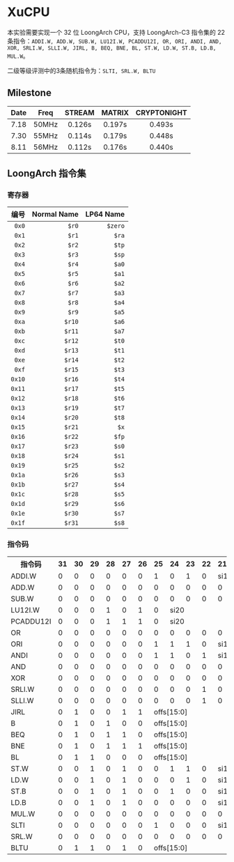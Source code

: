 # XuCPU

本实验需要实现一个 32 位 LoongArch CPU，支持 LoongArch-C3 指令集的 22 条指令：`ADDI.W, ADD.W, SUB.W, LU12I.W, PCADDU12I, OR, ORI, ANDI, AND, XOR, SRLI.W, SLLI.W, JIRL, B, BEQ, BNE, BL, ST.W, LD.W, ST.B, LD.B, MUL.W`。

二级等级评测中的3条随机指令为：`SLTI, SRL.W, BLTU`

## Milestone

| Date  | Freq  | STREAM | MATRIX | CRYPTONIGHT |
| :---: | :---: | :----: | :----: | :---------: |
| 7.18  | 50MHz | 0.126s | 0.197s |   0.493s    |
| 7.30  | 55MHz | 0.114s | 0.179s |   0.448s    |
| 8.11  | 56MHz | 0.112s | 0.176s |   0.440s    |

## LoongArch 指令集

### 寄存器

|   编号 | Normal Name | LP64 Name |
| -----: | ----------: | --------: |
|  `0x0` |       `$r0` |   `$zero` |
|  `0x1` |       `$r1` |     `$ra` |
|  `0x2` |       `$r2` |     `$tp` |
|  `0x3` |       `$r3` |     `$sp` |
|  `0x4` |       `$r4` |     `$a0` |
|  `0x5` |       `$r5` |     `$a1` |
|  `0x6` |       `$r6` |     `$a2` |
|  `0x7` |       `$r7` |     `$a3` |
|  `0x8` |       `$r8` |     `$a4` |
|  `0x9` |       `$r9` |     `$a5` |
|  `0xa` |      `$r10` |     `$a6` |
|  `0xb` |      `$r11` |     `$a7` |
|  `0xc` |      `$r12` |     `$t0` |
|  `0xd` |      `$r13` |     `$t1` |
|  `0xe` |      `$r14` |     `$t2` |
|  `0xf` |      `$r15` |     `$t3` |
| `0x10` |      `$r16` |     `$t4` |
| `0x11` |      `$r17` |     `$t5` |
| `0x12` |      `$r18` |     `$t6` |
| `0x13` |      `$r19` |     `$t7` |
| `0x14` |      `$r20` |     `$t8` |
| `0x15` |      `$r21` |      `$x` |
| `0x16` |      `$r22` |     `$fp` |
| `0x17` |      `$r23` |     `$s0` |
| `0x18` |      `$r24` |     `$s1` |
| `0x19` |      `$r25` |     `$s2` |
| `0x1a` |      `$r26` |     `$s3` |
| `0x1b` |      `$r27` |     `$s4` |
| `0x1c` |      `$r28` |     `$s5` |
| `0x1d` |      `$r29` |     `$s6` |
| `0x1e` |      `$r30` |     `$s7` |
| `0x1f` |      `$r31` |     `$s8` |

### 指令码

<table>
  <tr><th>指令码</th><th>31</th><th>30</th><th>29</th><th>28</th><th>27</th><th>26</th><th>25</th><th>24</th><th>23</th><th>22</th><th>21</th><th>20</th><th>19</th><th>18</th><th>17</th><th>16</th><th>15</th><th>14</th><th>13</th><th>12</th><th>11</th><th>10</th><th>09</th><th>08</th><th>07</th><th>06</th><th>05</th><th>04</th><th>03</th><th>02</th><th>01</th><th>00</th></tr>
  <tr><td>ADDI.W</td><td>0</td><td>0</td><td>0</td><td>0</td><td>0</td><td>0</td><td>1</td><td>0</td><td>1</td><td>0</td><td colspan="12">si12</td><td colspan="5">rj</td><td colspan="5">rd</td></tr>
  <tr><td>ADD.W</td><td>0</td><td>0</td><td>0</td><td>0</td><td>0</td><td>0</td><td>0</td><td>0</td><td>0</td><td>0</td><td>0</td><td>1</td><td>0</td><td>0</td><td>0</td><td>0</td><td>0</td><td colspan="5">rk</td><td colspan="5">rj</td><td colspan="5">rd</td></tr>
  <tr><td>SUB.W</td><td>0</td><td>0</td><td>0</td><td>0</td><td>0</td><td>0</td><td>0</td><td>0</td><td>0</td><td>0</td><td>0</td><td>1</td><td>0</td><td>0</td><td>0</td><td>1</td><td>0</td><td colspan="5">rk</td><td colspan="5">rj</td><td colspan="5">rd</td></tr>
  <tr><td>LU12I.W</td><td>0</td><td>0</td><td>0</td><td>1</td><td>0</td><td>1</td><td>0</td><td colspan="20">si20</td><td colspan="5">rd</td></tr>
  <tr><td>PCADDU12I</td><td>0</td><td>0</td><td>0</td><td>1</td><td>1</td><td>1</td><td>0</td><td colspan="20">si20</td><td colspan="5">rd</td></tr>
  <tr><td>OR</td><td>0</td><td>0</td><td>0</td><td>0</td><td>0</td><td>0</td><td>0</td><td>0</td><td>0</td><td>0</td><td>0</td><td>1</td><td>0</td><td>1</td><td>0</td><td>1</td><td>0</td><td colspan="5">rk</td><td colspan="5">rj</td><td colspan="5">rd</td></tr>
  <tr><td>ORI</td><td>0</td><td>0</td><td>0</td><td>0</td><td>0</td><td>0</td><td>1</td><td>1</td><td>1</td><td>0</td><td colspan="12">si12</td><td colspan="5">rj</td><td colspan="5">rd</td></tr>
  <tr><td>ANDI</td><td>0</td><td>0</td><td>0</td><td>0</td><td>0</td><td>0</td><td>1</td><td>1</td><td>0</td><td>1</td><td colspan="12">si12</td><td colspan="5">rj</td><td colspan="5">rd</td></tr>
  <tr><td>AND</td><td>0</td><td>0</td><td>0</td><td>0</td><td>0</td><td>0</td><td>0</td><td>0</td><td>0</td><td>0</td><td>0</td><td>1</td><td>0</td><td>1</td><td>0</td><td>0</td><td>1</td><td colspan="5">rk</td><td colspan="5">rj</td><td colspan="5">rd</td></tr>
  <tr><td>XOR</td><td>0</td><td>0</td><td>0</td><td>0</td><td>0</td><td>0</td><td>0</td><td>0</td><td>0</td><td>0</td><td>0</td><td>1</td><td>0</td><td>1</td><td>0</td><td>1</td><td>1</td><td colspan="5">rk</td><td colspan="5">rj</td><td colspan="5">rd</td></tr>
  <tr><td>SRLI.W</td><td>0</td><td>0</td><td>0</td><td>0</td><td>0</td><td>0</td><td>0</td><td>0</td><td>0</td><td>1</td><td>0</td><td>0</td><td>0</td><td>1</td><td>0</td><td>0</td><td>1</td><td colspan="5">ui5</td><td colspan="5">rj</td><td colspan="5">rd</td></tr>
  <tr><td>SLLI.W</td><td>0</td><td>0</td><td>0</td><td>0</td><td>0</td><td>0</td><td>0</td><td>0</td><td>0</td><td>1</td><td>0</td><td>0</td><td>0</td><td>0</td><td>0</td><td>0</td><td>1</td><td colspan="5">ui5</td><td colspan="5">rj</td><td colspan="5">rd</td></tr>
  <tr><td>JIRL</td><td>0</td><td>1</td><td>0</td><td>0</td><td>1</td><td>1</td><td colspan="16">offs[15:0]</td><td colspan="5">rj</td><td colspan="5">rd</td></tr>
  <tr><td>B</td><td>0</td><td>1</td><td>0</td><td>1</td><td>0</td><td>0</td><td colspan="16">offs[15:0]</td><td colspan="10">offs[25:16]</td></tr>
  <tr><td>BEQ</td><td>0</td><td>1</td><td>0</td><td>1</td><td>1</td><td>0</td><td colspan="16">offs[15:0]</td><td colspan="5">rj</td><td colspan="5">rd</td></tr>
  <tr><td>BNE</td><td>0</td><td>1</td><td>0</td><td>1</td><td>1</td><td>1</td><td colspan="16">offs[15:0]</td><td colspan="5">rj</td><td colspan="5">rd</td></tr>
  <tr><td>BL</td><td>0</td><td>1</td><td>1</td><td>0</td><td>0</td><td>0</td><td colspan="16">offs[15:0]</td><td colspan="10">offs[25:16]</td></tr>
  <tr><td>ST.W</td><td>0</td><td>0</td><td>1</td><td>0</td><td>1</td><td>0</td><td>0</td><td>1</td><td>1</td><td>0</td><td colspan="12">si12</td><td colspan="5">rj</td><td colspan="5">rd</td></tr>
  <tr><td>LD.W</td><td>0</td><td>0</td><td>1</td><td>0</td><td>1</td><td>0</td><td>0</td><td>0</td><td>1</td><td>0</td><td colspan="12">si12</td><td colspan="5">rj</td><td colspan="5">rd</td></tr>
  <tr><td>ST.B</td><td>0</td><td>0</td><td>1</td><td>0</td><td>1</td><td>0</td><td>0</td><td>1</td><td>0</td><td>0</td><td colspan="12">si12</td><td colspan="5">rj</td><td colspan="5">rd</td></tr>
  <tr><td>LD.B</td><td>0</td><td>0</td><td>1</td><td>0</td><td>1</td><td>0</td><td>0</td><td>0</td><td>0</td><td>0</td><td colspan="12">si12</td><td colspan="5">rj</td><td colspan="5">rd</td></tr>
  <tr><td>MUL.W</td><td>0</td><td>0</td><td>0</td><td>0</td><td>0</td><td>0</td><td>0</td><td>0</td><td>0</td><td>0</td><td>0</td><td>1</td><td>1</td><td>1</td><td>0</td><td>0</td><td>0</td><td colspan="5">rk</td><td colspan="5">rj</td><td colspan="5">rd</td></tr>
  <tr><td>SLTI</td><td>0</td><td>0</td><td>0</td><td>0</td><td>0</td><td>0</td><td>1</td><td>0</td><td>0</td><td>0</td><td colspan="12">si12</td><td colspan="5">rj</td><td colspan="5">rd</td></tr>
  <tr><td>SRL.W</td><td>0</td><td>0</td><td>0</td><td>0</td><td>0</td><td>0</td><td>0</td><td>0</td><td>0</td><td>0</td><td>0</td><td>1</td><td>0</td><td>1</td><td>1</td><td>1</td><td>1</td><td colspan="5">rk</td><td colspan="5">rj</td><td colspan="5">rd</td></tr>
  <tr><td>BLTU</td><td>0</td><td>1</td><td>1</td><td>0</td><td>1</td><td>0</td><td colspan="16">offs[15:0]</td><td colspan="5">rj</td><td colspan="5">rd</td></tr>
</table>
